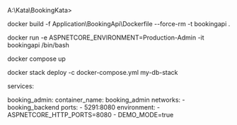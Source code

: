A:\Kata\BookingKata>

docker build -f Application\BookingApi\Dockerfile --force-rm -t bookingapi .

docker run -e ASPNETCORE_ENVIRONMENT=Production-Admin -it bookingapi /bin/bash 

docker compose up

docker stack deploy -c docker-compose.yml my-db-stack

services:

  booking_admin:
    container_name: booking_admin
    networks:
      - booking_backend
    ports:
      - 5291:8080
    environment:
      - ASPNETCORE_HTTP_PORTS=8080
      - DEMO_MODE=true

